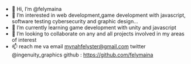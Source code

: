 - 👋 Hi, I’m @felymaina
- 👀 I’m interested in web development,game development with javascript, software testing cybersecurity and graphic design...
- 🌱 I’m currently learning game development with unity and javascript
- 💞️ I’m looking to collaborate on any and all projects involved in my areas of interest
- 📫  reach me va email mynahfelyster@gmail.com
                    twitter @ingenuity_graphics
                    github : https://github.com/felymaina

